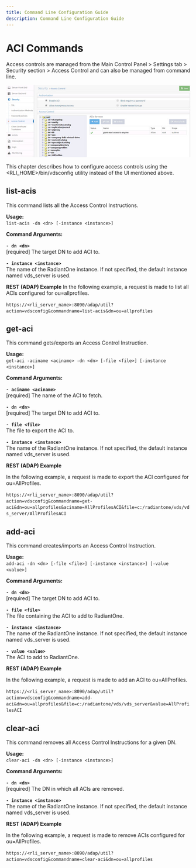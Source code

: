 ```yaml
---
title: Command Line Configuration Guide
description: Command Line Configuration Guide
---
```


# ACI Commands

Access controls are managed from the Main Control Panel > Settings tab > Security section > Access Control and can also be managed from command line.

![aci commands](Media/Image11.1.jpg)

This chapter describes how to configure access controls using the <RLI_HOME>/bin/vdsconfig utility instead of the UI mentioned above.

## list-acis

This command lists all the Access Control Instructions.

**Usage:**
<br>`list-acis -dn <dn> [-instance <instance>]`

**Command Arguments:**

**`- dn <dn>`**
<br>[required] The target DN to add ACI to.

**`- instance <instance>`**
<br>The name of the RadiantOne instance. If not specified, the default instance named vds_server is used.

**REST (ADAP) Example**
In the following example, a request is made to list all ACIs configured for ou=allprofiles.

`https://<rli_server_name>:8090/adap/util?action=vdsconfig&commandname=list-acis&dn=ou=allprofiles`

## get-aci

This command gets/exports an Access Control Instruction.

**Usage:**
<br>`get-aci -aciname <aciname> -dn <dn> [-file <file>] [-instance <instance>]`

**Command Arguments:**

**`- aciname <aciname>`**
<br>[required] The name of the ACI to fetch.

**`- dn <dn>`**
<br>[required] The target DN to add ACI to.

**`- file <file>`**
<br>The file to export the ACI to.

**`- instance <instance>`**
<br>The name of the RadiantOne instance. If not specified, the default instance named vds_server is used.

**REST (ADAP) Example**

In the following example, a request is made to export the ACI configured for ou=AllProfiles.

`https://<rli_server_name>:8090/adap/util?action=vdsconfig&commandname=get-aci&dn=ou=allprofiles&aciname=AllProfilesACI&file=c:/radiantone/vds/vds_server/AllProfilesACI`

## add-aci

This command creates/imports an Access Control Instruction.

**Usage:**
<br>`add-aci -dn <dn> [-file <file>] [-instance <instance>] [-value <value>]`

**Command Arguments:**

**`- dn <dn>`**
<br>[required] The target DN to add ACI to.

**`- file <file>`**
<br>The file containing the ACI to add to RadiantOne.

**`- instance <instance>`**
<br>The name of the RadiantOne instance. If not specified, the default instance named vds_server is used.

**`- value <value>`**
<br>The ACI to add to RadiantOne.

**REST (ADAP) Example**

In the following example, a request is made to add an ACI to ou=AllProfiles.

`https://<rli_server_name>:8090/adap/util?action=vdsconfig&commandname=add-aci&dn=ou=allprofiles&file=c:/radiantone/vds/vds_server&value=AllProfilesACI`

## clear-aci

This command removes all Access Control Instructions for a given DN.

**Usage:**
<br>`clear-aci -dn <dn> [-instance <instance>]`

**Command Arguments:**

**`- dn <dn>`**
<br>[required] The DN in which all ACIs are removed.

**`- instance <instance>`**
<br>The name of the RadiantOne instance. If not specified, the default instance named vds_server is used.

**REST (ADAP) Example**

In the following example, a request is made to remove ACIs configured for ou=AllProfiles.

`https://<rli_server_name>:8090/adap/util?action=vdsconfig&commandname=clear-aci&dn=ou=allprofiles`
